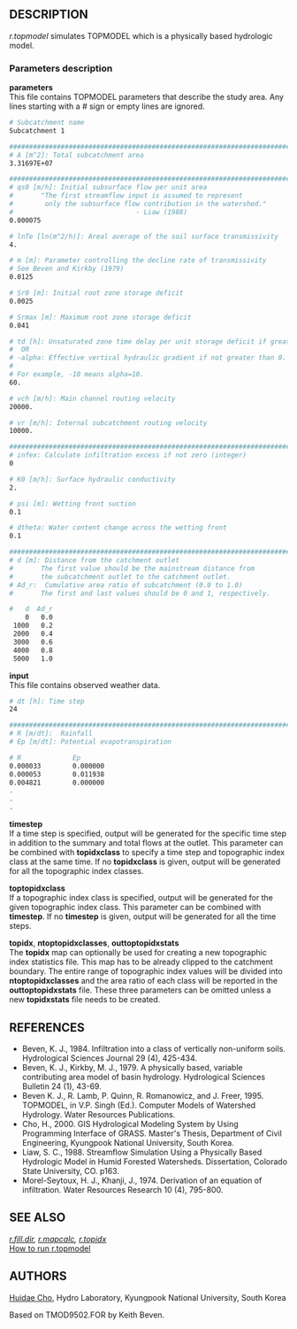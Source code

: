 ## DESCRIPTION

*r.topmodel* simulates TOPMODEL which is a physically based hydrologic
model.

### Parameters description

**parameters**  
This file contains TOPMODEL parameters that describe the study area. Any
lines starting with a \# sign or empty lines are ignored.

```sh
# Subcatchment name
Subcatchment 1

################################################################################
# A [m^2]: Total subcatchment area
3.31697E+07

################################################################################
# qs0 [m/h]: Initial subsurface flow per unit area
#       "The first streamflow input is assumed to represent
#        only the subsurface flow contribution in the watershed."
#                               - Liaw (1988)
0.000075

# lnTe [ln(m^2/h)]: Areal average of the soil surface transmissivity
4.

# m [m]: Parameter controlling the decline rate of transmissivity
# See Beven and Kirkby (1979)
0.0125

# Sr0 [m]: Initial root zone storage deficit
0.0025

# Srmax [m]: Maximum root zone storage deficit
0.041

# td [h]: Unsaturated zone time delay per unit storage deficit if greater than 0
#  OR
# -alpha: Effective vertical hydraulic gradient if not greater than 0.
#
# For example, -10 means alpha=10.
60.

# vch [m/h]: Main channel routing velocity
20000.

# vr [m/h]: Internal subcatchment routing velocity
10000.

################################################################################
# infex: Calculate infiltration excess if not zero (integer)
0

# K0 [m/h]: Surface hydraulic conductivity
2.

# psi [m]: Wetting front suction
0.1

# dtheta: Water content change across the wetting front
0.1

################################################################################
# d [m]: Distance from the catchment outlet
#       The first value should be the mainstream distance from
#       the subcatchment outlet to the catchment outlet.
# Ad_r:  Cumulative area ratio of subcatchment (0.0 to 1.0)
#       The first and last values should be 0 and 1, respectively.

#   d  Ad_r
    0   0.0
 1000   0.2
 2000   0.4
 3000   0.6
 4000   0.8
 5000   1.0
```

**input**  
This file contains observed weather data.

```sh
# dt [h]: Time step
24

################################################################################
# R [m/dt]:  Rainfall
# Ep [m/dt]: Potential evapotranspiration

# R             Ep
0.000033        0.000000
0.000053        0.011938
0.004821        0.000000
.
.
.
```

**timestep**  
If a time step is specified, output will be generated for the specific
time step in addition to the summary and total flows at the outlet. This
parameter can be combined with **topidxclass** to specify a time step
and topographic index class at the same time. If no **topidxclass** is
given, output will be generated for all the topographic index classes.

**toptopidxclass**  
If a topographic index class is specified, output will be generated for
the given topographic index class. This parameter can be combined with
**timestep**. If no **timestep** is given, output will be generated for
all the time steps.

**topidx**, **ntoptopidxclasses**, **outtoptopidxstats**  
The **topidx** map can optionally be used for creating a new topographic
index statistics file. This map has to be already clipped to the
catchment boundary. The entire range of topographic index values will be
divided into **ntoptopidxclasses** and the area ratio of each class will
be reported in the **outtoptopidxstats** file. These three parameters
can be omitted unless a new **topidxstats** file needs to be created.

## REFERENCES

- Beven, K. J., 1984. Infiltration into a class of vertically
  non-uniform soils. Hydrological Sciences Journal 29 (4), 425-434.
- Beven, K. J., Kirkby, M. J., 1979. A physically based, variable
  contributing area model of basin hydrology. Hydrological Sciences
  Bulletin 24 (1), 43-69.
- Beven K. J., R. Lamb, P. Quinn, R. Romanowicz, and J. Freer, 1995.
  TOPMODEL, in V.P. Singh (Ed.). Computer Models of Watershed Hydrology.
  Water Resources Publications.
- Cho, H., 2000. GIS Hydrological Modeling System by Using Programming
  Interface of GRASS. Master's Thesis, Department of Civil Engineering,
  Kyungpook National University, South Korea.
- Liaw, S. C., 1988. Streamflow Simulation Using a Physically Based
  Hydrologic Model in Humid Forested Watersheds. Dissertation, Colorado
  State University, CO. p163.
- Morel-Seytoux, H. J., Khanji, J., 1974. Derivation of an equation of
  infiltration. Water Resources Research 10 (4), 795-800.

## SEE ALSO

*[r.fill.dir](r.fill.dir.md), [r.mapcalc](r.mapcalc.md),
[r.topidx](r.topidx.md)*  
[How to run r.topmodel](http://idea.isnew.info/r.topmodel.html)

## AUTHORS

[Huidae Cho](mailto:grass4u@gmail-com), Hydro Laboratory, Kyungpook
National University, South Korea

Based on TMOD9502.FOR by Keith Beven.
